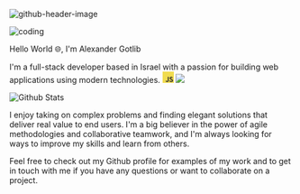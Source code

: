 ![github-header-image](https://user-images.githubusercontent.com/33599251/220019815-8ac10f98-6d7e-4705-8f67-6ced224729bd.png)


![coding](https://user-images.githubusercontent.com/33599251/220018136-4a31af75-9b12-4794-a1ad-3363ccf92a46.gif)

 Hello World 🌐, I'm Alexander Gotlib

I'm a full-stack developer based in Israel with a passion for building web applications using modern technologies.
<code><img height="20" src="https://raw.githubusercontent.com/github/explore/80688e429a7d4ef2fca1e82350fe8e3517d3494d/topics/javascript/javascript.png"></code>
<code><img height="20" src="https://user-images.githubusercontent.com/33599251/220022158-62419c18-00dd-47d6-80da-8f8ff408fcae.png"></code>

![Github Stats](https://github-readme-stats.vercel.app/api?username=Spax04&bg_color=30,e96443,904e95&title_color=fff&text_color=fff)

I enjoy taking on complex problems and finding elegant solutions that deliver real value to end users. I'm a big believer in the power of agile methodologies and collaborative teamwork, and I'm always looking for ways to improve my skills and learn from others.


Feel free to check out my Github profile for examples of my work and to get in touch with me if you have any questions or want to collaborate on a project.
